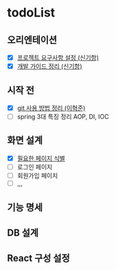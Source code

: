 # todoList


## 오리엔테이션
- [x] [프로젝트 요구사항 설정 (신기항)](./요구사항.md)
- [x] [개발 가이드 정리 (신기항)](./개발가이드.md)

## 시작 전
  - [x] [git 사용 방법 정리 (이혁준)](./study/협업/git정리.md)
  - [ ] spring 3대 특징 정리 AOP, DI, IOC

## 화면 설계
- [x] [필요한 페이지 식별](./필요한%20페이지%20식별.md)
- [ ] 로그인 페이지
- [ ] 회원가입 페이지
- [ ] ,,,

## 기능 명세

## DB 설계

## React 구성 설정
